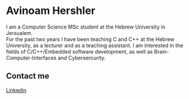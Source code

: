 # Avinoam Hershler

I am a Computer Science MSc student at the Hebrew University in Jersualem.  
For the past two years I have been teaching C and C++ at the Hebrew University, as a lecturer and as a teaching assistant.
I am interested in the fields of C/C++/Embedded software development, as well as Brain-Computer-Interfaces and Cybersercurity.



## Contact me

[Linkedin](https://www.linkedin.com/in/avinoam-hershler)
